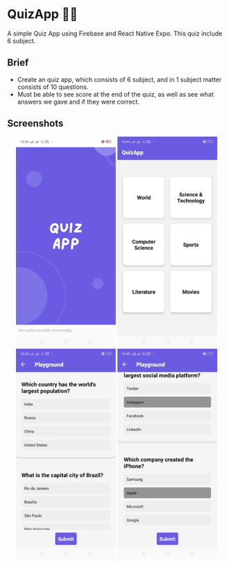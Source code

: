 
# QuizApp 👩‍💻

A simple Quiz App using Firebase and React Native Expo. This quiz include 6 subject. 

## Brief
- Create an quiz app, which consists of 6 subject, and in 1 subject matter consists of 10 questions.
- Must be able to see score at the end of the quiz, as well as see what answers we gave and if they were correct.

## Screenshots
<div align="center">
    <img src="output_ss/ss_1.jpeg" width="230"/>
    <img src="output_ss/ss_2.jpeg" width="230"/>
</div>
<div align="center">
    <img src="output_ss/ss_3.jpeg" width="230"/>
    <img src="output_ss/ss_4.jpeg" width="230"/>
</div>

